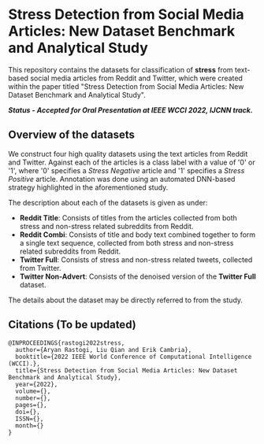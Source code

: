 # Stress Detection from Social Media Articles: New Dataset Benchmark and Analytical Study
This repository contains the datasets for classification of **stress** from text-based social media articles from Reddit and Twitter, which were created within the paper titled "Stress Detection from Social Media Articles: New Dataset Benchmark and Analytical Study". 

***Status - Accepted for Oral Presentation at IEEE WCCI 2022, IJCNN track.***

## Overview of the datasets
We construct four high quality datasets using the text articles from Reddit and Twitter. Against each of the articles is a class label with a value of '0' or '1', where '0' specifies a *Stress Negative* article and '1' specifies a *Stress Positive* article. Annotation was done using an automated DNN-based strategy highlighted in the aforementioned study.

The description about each of the datasets is given as under:

- **Reddit Title**: Consists of titles from the articles collected from both stress and non-stress related subreddits from Reddit.  
- **Reddit Combi**: Consists of title and body text combined together to form a single text sequence, collected from both stress and non-stress related subreddits from Reddit.  
- **Twitter Full**: Consists of stress and non-stress related tweets, collected from Twitter.  
- **Twitter Non-Advert**: Consists of the denoised version of the **Twitter Full** dataset.  

The details about the dataset may be directly referred to from the study.

## Citations (To be updated)
```
@INPROCEEDINGS{rastogi2022stress,
  author={Aryan Rastogi, Liu Qian and Erik Cambria},
  booktitle={2022 IEEE World Conference of Computational Intelligence (WCCI).},
  title={Stress Detection from Social Media Articles: New Dataset Benchmark and Analytical Study},
  year={2022},
  volume={},
  number={},
  pages={},
  doi={},
  ISSN={},
  month={}
}
```
